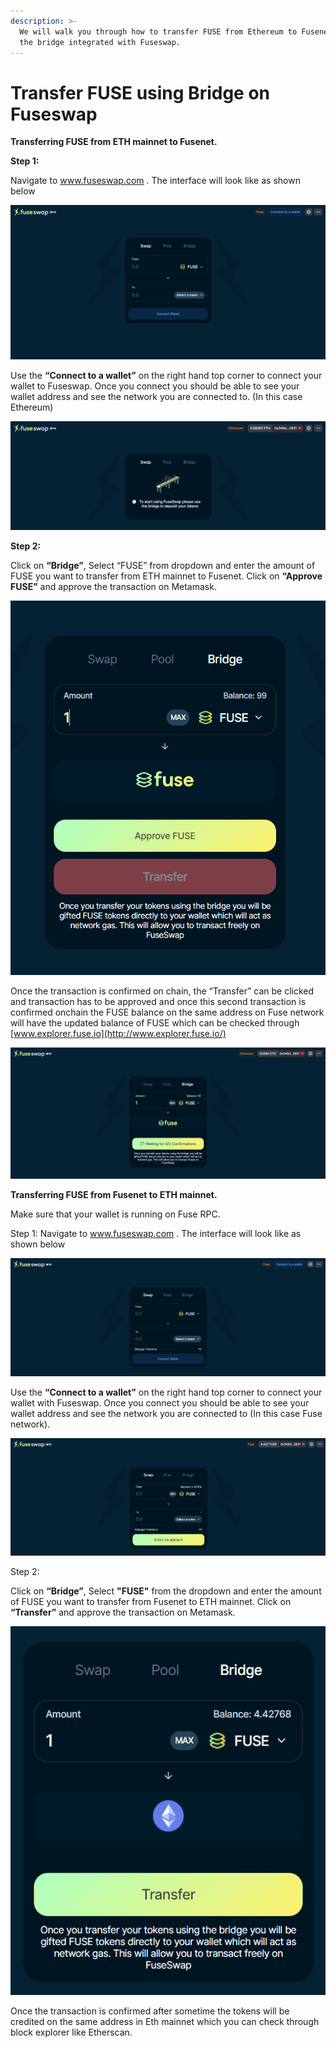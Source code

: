 ```yaml
---
description: >-
  We will walk you through how to transfer FUSE from Ethereum to Fusenet using
  the bridge integrated with Fuseswap.
---
```


# Transfer FUSE using Bridge on Fuseswap

**Transferring FUSE from ETH mainnet to Fusenet.**

**Step 1:**

Navigate to www.fuseswap.com . The interface will look like as shown below

![](../../.gitbook/assets/0%20%286%29.png)

Use the **“Connect to a wallet”** on the right hand top corner to connect your wallet to Fuseswap. Once you connect you should be able to see your wallet address and see the network you are connected to. \(In this case Ethereum\)

![](../../.gitbook/assets/1%20%289%29.png)

**Step 2:**

Click on **“Bridge”**, Select “FUSE” from dropdown and enter the amount of FUSE you want to transfer from ETH mainnet to Fusenet. Click on **“Approve FUSE”** and approve the transaction on Metamask.

![](../../.gitbook/assets/2%20%289%29.png)

Once the transaction is confirmed on chain, the “Transfer” can be clicked and transaction has to be approved and once this second transaction is confirmed onchain the FUSE balance on the same address on Fuse network will have the updated balance of FUSE which can be checked through [www.explorer.fuse.io](http://www.explorer.fuse.io/)

![](../../.gitbook/assets/3%20%288%29.png)

**Transferring FUSE from Fusenet to ETH mainnet.**

Make sure that your wallet is running on Fuse RPC.

Step 1: Navigate to www.fuseswap.com . The interface will look like as shown below

![](../../.gitbook/assets/4%20%289%29.png)

Use the **“Connect to a wallet”** on the right hand top corner to connect your wallet with Fuseswap. Once you connect you should be able to see your wallet address and see the network you are connected to \(In this case Fuse network\).

![](../../.gitbook/assets/5%20%286%29.png)

Step 2:

Click on **“Bridge”**, Select **"FUSE"** from the dropdown and enter the amount of FUSE you want to transfer from Fusenet to ETH mainnet. Click on **“Transfer”** and approve the transaction on Metamask.

![](../../.gitbook/assets/6%20%287%29.png)

Once the transaction is confirmed after sometime the tokens will be credited on the same address in Eth mainnet which you can check through block explorer like Etherscan.

